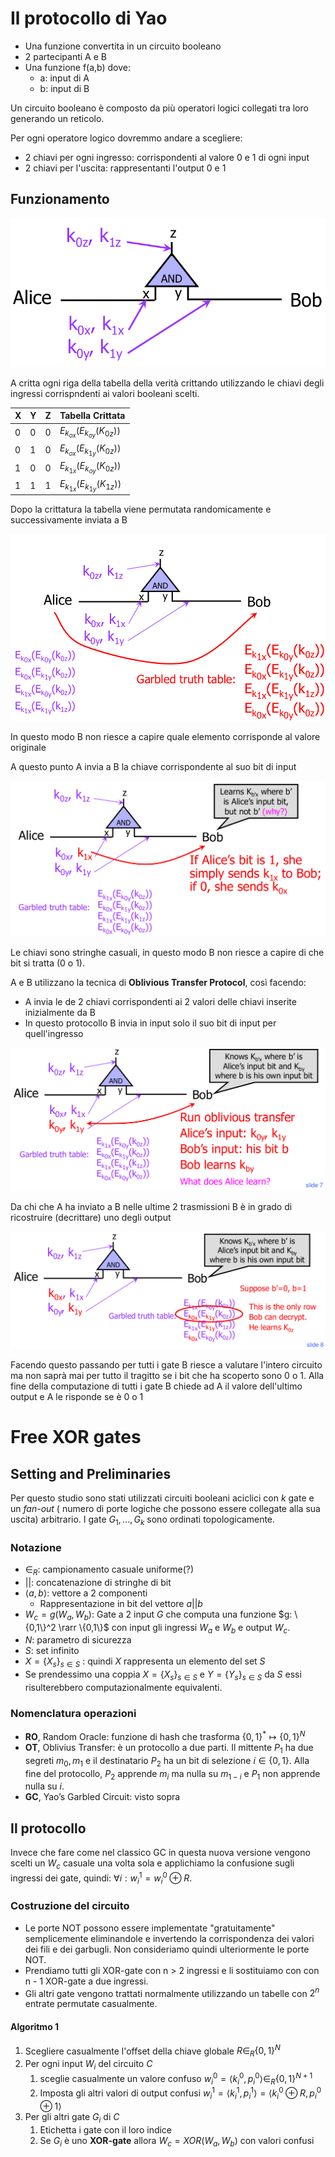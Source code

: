 # Il protocollo di Yao

- Una funzione convertita in un circuito booleano
- 2 partecipanti A e B
- Una funzione f(a,b) dove:
  - a: input di A
  - b: input di B

Un circuito booleano è composto da più operatori logici collegati tra loro generando un reticolo.

Per ogni operatore logico dovremmo andare a scegliere:

- 2 chiavi per ogni ingresso: corrispondenti al valore 0 e 1 di ogni input
- 2 chiavi per l'uscita: rappresentanti l'output 0 e 1

## Funzionamento

![''](./media/05.png)

A critta ogni riga della tabella della verità crittando utilizzando le chiavi degli ingressi corrispndenti ai valori booleani scelti.

| X    | Y    | Z    | Tabella Crittata       |
| ---- | ---- | ---- | ---------------------- |
| 0    | 0    | 0    | $E_{k_{ox}}(E_{k_{oy}}(K_{0z}))$ |
| 0    | 1    | 0    | $E_{k_{ox}}(E_{k_{1y}}(K_{0z}))$ |
| 1    | 0    | 0    | $E_{k_{1x}}(E_{k_{oy}}(K_{0z}))$ |
| 1    | 1    | 1    | $E_{k_{1x}}(E_{k_{1y}}(K_{1z}))$ |

Dopo la crittatura la tabella viene permutata randomicamente e successivamente inviata a B

![''](./media/01.png)

In questo modo B non riesce a capire quale elemento corrisponde al valore originale

A questo punto A invia a B la chiave corrispondente al suo bit di input

![''](./media/02.png)

Le chiavi sono stringhe casuali, in questo modo B non riesce a capire di che bit si tratta (0 o 1).

A e B utilizzano la tecnica di **Oblivious Transfer Protocol**, così facendo:

- A invia le de 2 chiavi corrispondenti ai 2 valori delle chiavi inserite inizialmente da B
- In questo protocollo B invia in input solo il suo bit di input per quell'ingresso

![''](./media/03.png)

Da chi che A ha inviato a B nelle ultime 2 trasmissioni B è in grado di ricostruire (decrittare) uno degli output

![''](./media/04.png)

Facendo questo passando per tutti i gate B riesce a valutare l'intero circuito ma non saprà mai per tutto il tragitto se i bit che ha scoperto sono 0 o 1. Alla fine della computazione di tutti i gate B chiede ad A il valore dell'ultimo output e A le risponde se è 0 o 1

# Free XOR gates

## Setting and Preliminaries

Per questo studio sono stati utilizzati circuiti booleani aciclici con $k$ gate e un *fan-out* ( numero di porte logiche che possono essere collegate alla sua uscita) arbitrario. I gate $G_1,...,G_k$ sono ordinati topologicamente.

### Notazione

- $\in_R$: campionamento casuale uniforme(?)
- $||$: concatenazione di stringhe di bit
- $\langle a,b \rangle$: vettore a 2 componenti
  - Rappresentazione in bit del vettore $a||b$
- $W_c = g(W_a,W_b)$: Gate a 2 input $G$ che computa una funzione $g: \{0,1\}^2 \rarr \{0,1\}$ con input gli ingressi $W_a$ e $W_b$ e output $W_c$.
- $N$: parametro di sicurezza
- $S$: set infinito
- $X = \{X_s\}_{s\in S}$ : quindi $X$ rappresenta un elemento del set $S$
- Se prendessimo una coppia $X = \{X_s\}_{s\in S}$ e $Y = \{Y_s\}_{s\in S}$ da $S$ essi risulterebbero computazionalmente equivalenti.

### Nomenclatura operazioni

- **RO**, Random Oracle: funzione di hash che trasforma $\{0,1\}^* \mapsto \{0,1\}^N$
- **OT**, Oblivius Transfer:  è un protocollo a due parti. Il mittente $P_1$ ha due segreti $m_0, m_1$ e il destinatario $P_2$ ha un bit di selezione $i \in \{0, 1\}$. Alla fine del protocollo, $P_2$ apprende $m_i$  ma nulla su $m_{1-i}$ e $P_1$ non apprende nulla su $i$.
- **GC**, Yao’s Garbled Circuit: visto sopra

## Il protocollo

Invece che fare come nel classico GC in questa nuova versione vengono scelti un $W_c$ casuale una volta sola e applichiamo la confusione sugli ingressi dei gate, quindi: $\forall i:w^1_i=w^0_i  \oplus R$.

### Costruzione del circuito

- Le porte NOT possono essere implementate "gratuitamente" semplicemente eliminandole e invertendo la corrispondenza dei valori dei fili e dei garbugli. Non consideriamo quindi ulteriormente le porte NOT.
- Prendiamo tutti gli XOR-gate con n > 2 ingressi e li sostituiamo con con n - 1 XOR-gate a due ingressi.
- Gli altri gate vengono trattati normalmente utilizzando un tabelle con $2^n$ entrate permutate casualmente.

#### Algoritmo 1

1. Scegliere casualmente l'offset della chiave globale $R \in_R \{ 0,1 \}^N$
2. Per ogni input $W_i$ del circuito $C$
   1. sceglie casualmente un valore confuso $w^0_i = \langle k^0_i, p^0_i \rangle \in_R \{0,1\}^{N+1}$
   2. Imposta gli altri valori di output confusi $w^1_i = \langle k^1_i, p^1_i \rangle = \langle k^0_i \oplus R, p^0_i \oplus 1 \rangle$
3. Per gli altri gate $G_i$ di $C$
   1. Etichetta i gate con il loro indice
   2. Se $G_i$ è uno **XOR-gate** allora $W_c = XOR(W_a, W_b)$ con valori confusi
